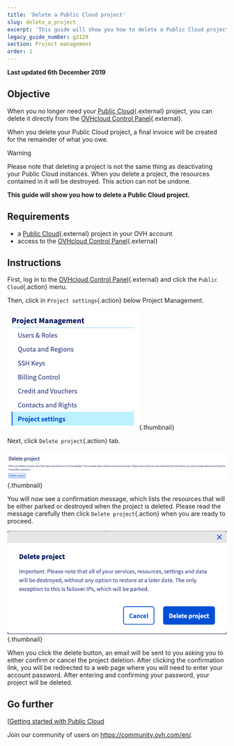 ```yaml
---
title: 'Delete a Public Cloud project'
slug: delete_a_project
excerpt: 'This guide will show you how to delete a Public Cloud project'
legacy_guide_number: g2129
section: Project management
order: 1
---
```


**Last updated 6th December 2019**

## Objective

When you no longer need your [Public Cloud]({ovh_www}/public-cloud/){.external} project, you can delete it directly from the [OVHcloud Control Panel](https://ca.ovh.com/auth/?action=gotomanager&from=https://www.ovh.com/world/&ovhSubsidiary=we){.external}.

When you delete your Public Cloud project, a final invoice will be created for the remainder of what you owe.

> [!warning]
>
Please note that deleting a project is not the same thing as deactivating your Public Cloud instances. When you delete a project, the resources contained in it will be destroyed. This action can not be undone.
>

**This guide will show you how to delete a Public Cloud project.**

## Requirements

* a [Public Cloud]({ovh_www}/public-cloud/){.external} project in your OVH account
* access to the [OVHcloud Control Panel](https://ca.ovh.com/auth/?action=gotomanager&from=https://www.ovh.com/world/&ovhSubsidiary=we){.external}

## Instructions

First, log in to the [OVHcloud Control Panel](https://ca.ovh.com/auth/?action=gotomanager&from=https://www.ovh.com/world/&ovhSubsidiary=we){.external} and click the `Public Cloud`{.action} menu.

Then, click in `Project settings`{.action} below Project Management.

![cloud menu](images/deleteproject.png){.thumbnail}

Next, click `Delete project`{.action} tab.

![compute tab](images/deleteproject1.png){.thumbnail}

You will now see a confirmation message, which lists the resources that will be either parked or destroyed when the project is deleted. Please read the message carefully then click `Delete project`{.action} when you are ready to proceed.

![compute tab](images/deleteproject2.png){.thumbnail}

When you click the delete button, an email will be sent to you asking you to either confirm or cancel the project deletion. After clicking the confirmation link, you will be redirected to a web page where you will need to enter your account password. After entering and confirming your password, your project will be deleted.

## Go further

[[Getting started with Public Cloud](../public-cloud-first-steps/)

Join our community of users on <https://community.ovh.com/en/>.

